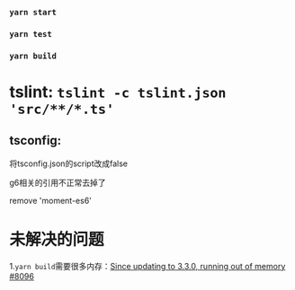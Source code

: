### `yarn start` 
### `yarn test`
### `yarn build`
 
# tslint: `tslint -c tslint.json 'src/**/*.ts'`


## tsconfig:
将tsconfig.json的script改成false

g6相关的引用不正常去掉了

remove 'moment-es6'

# 未解决的问题
1.`yarn build`需要很多内存：[Since updating to 3.3.0, running out of memory #8096
](https://github.com/facebook/create-react-app/issues/8096)
